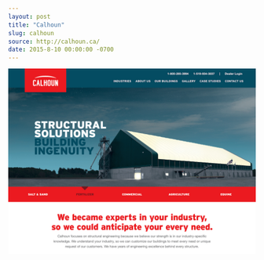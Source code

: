 ```yaml
---
layout: post
title: "Calhoun"
slug: calhoun
source: http://calhoun.ca/
date: 2015-8-10 00:00:00 -0700
---
```


<img src="/assets/img/screenshots/calhoun.jpg">
